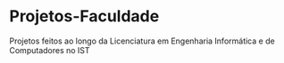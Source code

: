 # Projetos-Faculdade
Projetos feitos ao longo da Licenciatura em Engenharia Informática e de Computadores no IST
